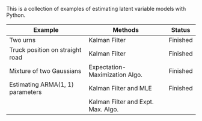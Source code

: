 This is a collection of examples of estimating latent variable models with Python.

| Example                          | Methods                            | Status   |
| -------------------------------- | ---------------------------------- | -------- |
| Two urns                         | Kalman Filter                      | Finished |
| Truck position on straight road  | Kalman Filter                      | Finished |
| Mixture of two Gaussians         | Expectation-Maximization Algo.     | Finished |
| Estimating ARMA(1, 1) parameters | Kalman Filter and MLE              | Finished |
|                                  | Kalman Filter and Expt. Max. Algo. |          |

